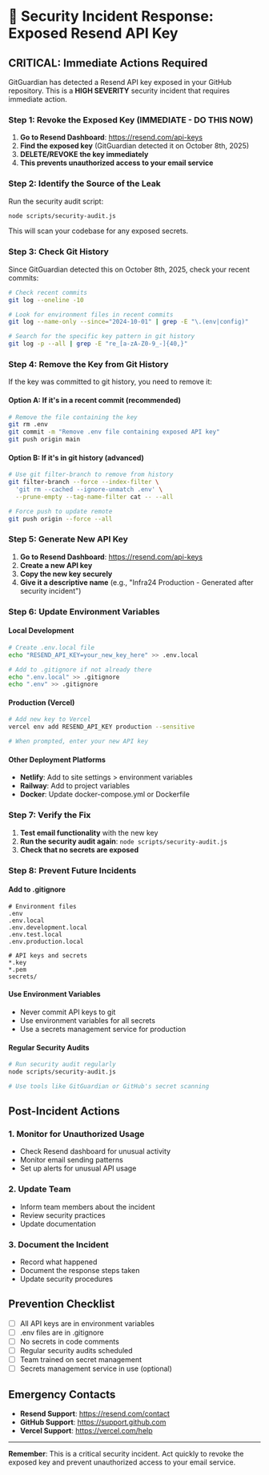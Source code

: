 # 🚨 Security Incident Response: Exposed Resend API Key

## **CRITICAL: Immediate Actions Required**

GitGuardian has detected a Resend API key exposed in your GitHub repository. This is a **HIGH SEVERITY** security incident that requires immediate action.

### **Step 1: Revoke the Exposed Key (IMMEDIATE - DO THIS NOW)**

1. **Go to Resend Dashboard**: https://resend.com/api-keys
2. **Find the exposed key** (GitGuardian detected it on October 8th, 2025)
3. **DELETE/REVOKE the key immediately**
4. **This prevents unauthorized access to your email service**

### **Step 2: Identify the Source of the Leak**

Run the security audit script:
```bash
node scripts/security-audit.js
```

This will scan your codebase for any exposed secrets.

### **Step 3: Check Git History**

Since GitGuardian detected this on October 8th, 2025, check your recent commits:

```bash
# Check recent commits
git log --oneline -10

# Look for environment files in recent commits
git log --name-only --since="2024-10-01" | grep -E "\.(env|config)"

# Search for the specific key pattern in git history
git log -p --all | grep -E "re_[a-zA-Z0-9_-]{40,}"
```

### **Step 4: Remove the Key from Git History**

If the key was committed to git history, you need to remove it:

#### **Option A: If it's in a recent commit (recommended)**
```bash
# Remove the file containing the key
git rm .env
git commit -m "Remove .env file containing exposed API key"
git push origin main
```

#### **Option B: If it's in git history (advanced)**
```bash
# Use git filter-branch to remove from history
git filter-branch --force --index-filter \
  'git rm --cached --ignore-unmatch .env' \
  --prune-empty --tag-name-filter cat -- --all

# Force push to update remote
git push origin --force --all
```

### **Step 5: Generate New API Key**

1. **Go to Resend Dashboard**: https://resend.com/api-keys
2. **Create a new API key**
3. **Copy the new key securely**
4. **Give it a descriptive name** (e.g., "Infra24 Production - Generated after security incident")

### **Step 6: Update Environment Variables**

#### **Local Development**
```bash
# Create .env.local file
echo "RESEND_API_KEY=your_new_key_here" >> .env.local

# Add to .gitignore if not already there
echo ".env.local" >> .gitignore
echo ".env" >> .gitignore
```

#### **Production (Vercel)**
```bash
# Add new key to Vercel
vercel env add RESEND_API_KEY production --sensitive

# When prompted, enter your new API key
```

#### **Other Deployment Platforms**
- **Netlify**: Add to site settings > environment variables
- **Railway**: Add to project variables
- **Docker**: Update docker-compose.yml or Dockerfile

### **Step 7: Verify the Fix**

1. **Test email functionality** with the new key
2. **Run the security audit again**: `node scripts/security-audit.js`
3. **Check that no secrets are exposed**

### **Step 8: Prevent Future Incidents**

#### **Add to .gitignore**
```gitignore
# Environment files
.env
.env.local
.env.development.local
.env.test.local
.env.production.local

# API keys and secrets
*.key
*.pem
secrets/
```

#### **Use Environment Variables**
- Never commit API keys to git
- Use environment variables for all secrets
- Use a secrets management service for production

#### **Regular Security Audits**
```bash
# Run security audit regularly
node scripts/security-audit.js

# Use tools like GitGuardian or GitHub's secret scanning
```

## **Post-Incident Actions**

### **1. Monitor for Unauthorized Usage**
- Check Resend dashboard for unusual activity
- Monitor email sending patterns
- Set up alerts for unusual API usage

### **2. Update Team**
- Inform team members about the incident
- Review security practices
- Update documentation

### **3. Document the Incident**
- Record what happened
- Document the response steps taken
- Update security procedures

## **Prevention Checklist**

- [ ] All API keys are in environment variables
- [ ] .env files are in .gitignore
- [ ] No secrets in code comments
- [ ] Regular security audits scheduled
- [ ] Team trained on secret management
- [ ] Secrets management service in use (optional)

## **Emergency Contacts**

- **Resend Support**: https://resend.com/contact
- **GitHub Support**: https://support.github.com
- **Vercel Support**: https://vercel.com/help

---

**Remember**: This is a critical security incident. Act quickly to revoke the exposed key and prevent unauthorized access to your email service.
